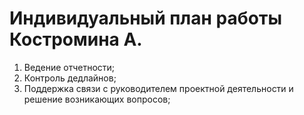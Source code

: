# Индивидуальный план работы Костромина А.
1)	Ведение отчетности;
2)	Контроль дедлайнов;
3)	Поддержка связи с руководителем проектной деятельности и решение возникающих вопросов;
